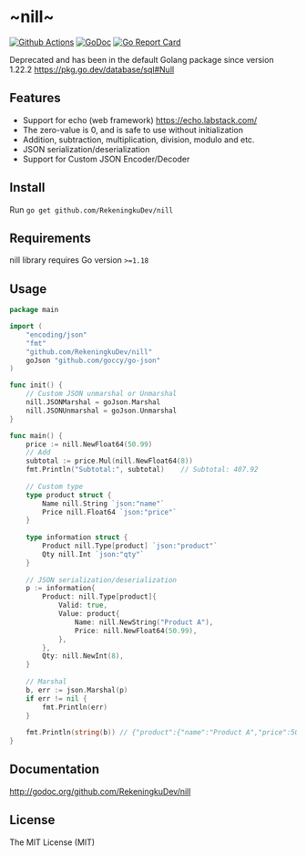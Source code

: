 # ~nill~

[![Github Actions](https://github.com/RekeningkuDev/nill/actions/workflows/ci.yaml/badge.svg)](https://github.com/RekeningkuDev/nill/actions/workflows/ci.yaml)
[![GoDoc](https://godoc.org/github.com/RekeningkuDev/nill?status.svg)](https://godoc.org/github.com/RekeningkuDev/nill)
[![Go Report Card](https://goreportcard.com/badge/github.com/RekeningkuDev/nill)](https://goreportcard.com/report/github.com/RekeningkuDev/nill)

Deprecated and has been in the default Golang package since version 1.22.2 https://pkg.go.dev/database/sql#Null

## Features
* Support for echo (web framework) https://echo.labstack.com/
* The zero-value is 0, and is safe to use without initialization
* Addition, subtraction, multiplication, division, modulo and etc.
* JSON serialization/deserialization
* Support for Custom JSON Encoder/Decoder

## Install

Run `go get github.com/RekeningkuDev/nill`

## Requirements

nill library requires Go version `>=1.18`

## Usage

```go
package main

import (
	"encoding/json"
	"fmt"
	"github.com/RekeningkuDev/nill"
	goJson "github.com/goccy/go-json"
)

func init() {
	// Custom JSON unmarshal or Unmarshal
	nill.JSONMarshal = goJson.Marshal
	nill.JSONUnmarshal = goJson.Unmarshal
}

func main() {
	price := nill.NewFloat64(50.99)
	// Add 
	subtotal := price.Mul(nill.NewFloat64(8))
	fmt.Println("Subtotal:", subtotal)    // Subtotal: 407.92
	
	// Custom type
	type product struct {
		Name nill.String `json:"name"`
		Price nill.Float64 `json:"price"`
    }
	
	type information struct {
		Product nill.Type[product] `json:"product"`
		Qty nill.Int `json:"qty"`
    }
	
	// JSON serialization/deserialization
	p := information{
		Product: nill.Type[product]{
			Valid: true,
			Value: product{
				Name: nill.NewString("Product A"),
				Price: nill.NewFloat64(50.99),
			},
		},
		Qty: nill.NewInt(8),
	}
	
	// Marshal
	b, err := json.Marshal(p)
	if err != nil {
        fmt.Println(err)
	}
	
	fmt.Println(string(b)) // {"product":{"name":"Product A","price":50.99},"qty":8}
}
```

## Documentation

http://godoc.org/github.com/RekeningkuDev/nill

## License
The MIT License (MIT)
